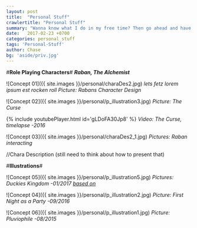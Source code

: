 ```yaml
---
layout: post
title:  "Personal Stuff"
crawlertitle: "Personal Stuff"
summary: "Wanna know what I do in my free time? Then go ahead and have a look at several illustrations, sketches, designs and so on!"
date:   2017-02-23 +0700
categories: personal_stuff
tags: 'Personal-Stuff'
author: Chase
bg: 'aside/priv.jpg'
---
```


#**Role Playing Characters**#
_**Raban, The Alchemist**_ 

![Concept 01]({{ site.images }}/personal/charaDes2.jpg) *lets fetz lorem ipsum est rocken roll*
*Picture: Rabans Character Design* 

![Concept 02]({{ site.images }}/personal/p_illustration3.jpg)
*Picture: The Curse* 

{% include youtubePlayer.html id='gLDoFA30Jp8' %}
*Video: The Curse, timelapse -2016*

![Concept 03]({{ site.images }}/personal/charaDes2_1.jpg)
*Pictures: Raban interacting* 

//Chara Description (still need to think about how to present that)


#**Illustrations**#

![Concept 05]({{ site.images }}/personal/p_illustration5.jpg)
*Pictures: Duckies Kingdom -01/2017 [based on](http://gag.fm/gag/20235/duckies-kingdom.html)* 

![Concept 04]({{ site.images }}/personal/p_illustration2.jpg)
*Picture: First Night as a Party -09/2016* 

![Concept 06]({{ site.images }}/personal/p_illustration1.jpg)
*Picture: Pluviophile -08/2015* 




